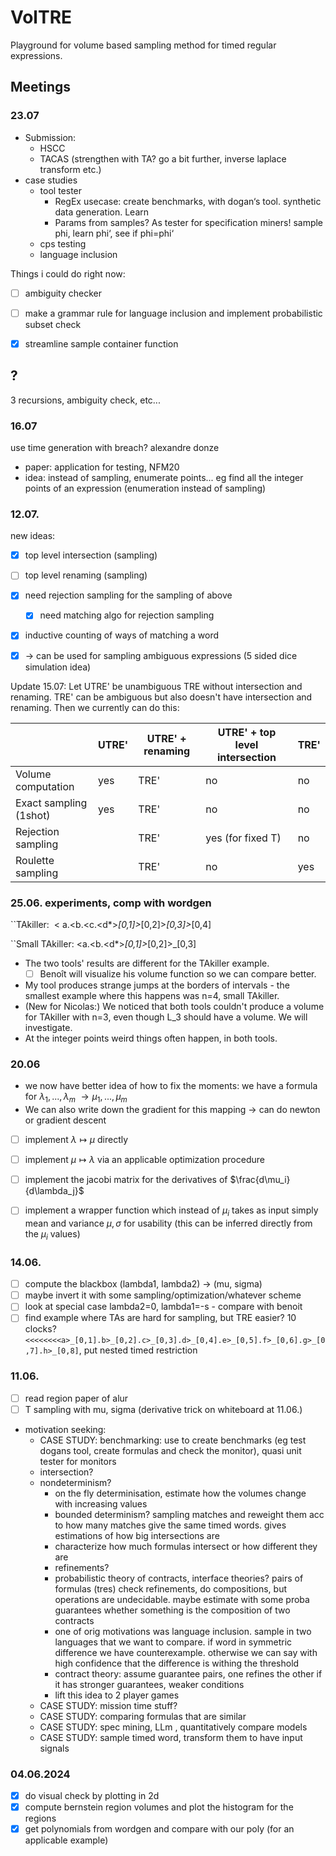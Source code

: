 # VolTRE
Playground for volume based sampling method for timed regular expressions.



## Meetings

### 23.07
- Submission: 
  - HSCC
  - TACAS (strengthen with TA? go a bit further, inverse laplace transform etc.)
- case studies
  - tool tester
    - RegEx usecase: create benchmarks, with dogan‘s tool. synthetic data generation. Learn
    - Params from samples? As tester for specification miners! sample phi, learn phi‘, see if phi=phi‘
  - cps testing
  - language inclusion

Things i could do right now: 
- [ ] ambiguity checker
- [ ] make a grammar rule for language inclusion and implement probabilistic subset check
- [x] streamline sample container function


## ?
3 recursions, ambiguity check, etc...

### 16.07
use time generation with breach? alexandre donze
- paper: application for testing, NFM20
- idea: instead of sampling, enumerate points... eg find all the integer points of an expression (enumeration instead of sampling)

### 12.07.
new ideas:
- [x] top level intersection (sampling)
- [ ] top level renaming (sampling)
- [x] need rejection sampling for the sampling of above
  - [x] need matching algo for rejection sampling
- [x] inductive counting of ways of matching a word
- [x] -> can be used for sampling ambiguous expressions (5 sided dice simulation idea)


Update 15.07: 
Let UTRE' be unambiguous TRE without intersection and renaming. TRE' can be ambiguous but also doesn't have intersection and renaming. Then we currently can do this:

|                        | UTRE' | UTRE' + renaming | UTRE' + top level intersection | TRE' |
|------------------------|-------|------------------|--------------------------------| ---- |
| Volume computation     | yes   |  TRE'            | no                             | no   |
| Exact sampling (1shot) | yes   |  TRE'            | no                             | no   |
| Rejection sampling     |       |  TRE'            | yes (for fixed T)              | no   |
| Roulette sampling      |       |  TRE'            | no                             | yes  |


### 25.06. experiments, comp with wordgen

``TAkiller:  < a.<b.<c.<d*>_[0,1]>_[0,2]>_[0,3]>_[0,4]

``Small TAkiller: <a.<b.<d*>_[0,1]>_[0,2]>_[0,3]  

  

- The two tools' results are different for the TAkiller example. 
	- [ ] Benoît will visualize his volume function so we can compare better.
- My tool produces strange jumps at the borders of intervals - the smallest example where this happens was n=4, small TAkiller.
-  (New for Nicolas:) We noticed that both tools couldn't produce a volume for TAkiller with n=3, even though L_3 should have a volume. We will investigate.  
- At the integer points weird things often happen, in both tools.

### 20.06
- we now have better idea of how to fix the moments: we have a formula for $\lambda_1,...,\lambda_m\ \rightarrow \mu_1, ..., \mu_m$ 
- We can also write down the gradient for this mapping -> can do newton or gradient descent
- [ ] implement $\lambda \mapsto \mu$ directly
- [ ] implement $\mu \mapsto \lambda$ via an applicable optimization procedure
- [ ] implement the jacobi matrix for the derivatives of $\frac{d\mu_i} {d\lambda_j}$
- [ ] implement a wrapper function which instead of $\mu_i$ takes as input simply mean and variance $\mu, \sigma$ for usability (this can be inferred directly from the $\mu_i$ values)


### 14.06.
- [ ] compute the blackbox (lambda1, lambda2) -> (mu, sigma)
- [ ] maybe invert it with some sampling/optimization/whatever scheme
- [ ] look at special case lambda2=0, lambda1=-s - compare with benoit
- [ ] find example where TAs are hard for sampling, but TRE easier? 
     10 clocks? ```<<<<<<<<a>_[0,1].b>_[0,2].c>_[0,3].d>_[0,4].e>_[0,5].f>_[0,6].g>_[0,7].h>_[0,8]```, put nested timed restriction

### 11.06.
- [ ] read region paper of alur
- [ ] T sampling with mu, sigma (derivative trick on whiteboard at 11.06.)
- motivation seeking:
  - CASE STUDY: benchmarking: use to create benchmarks (eg test dogans tool, create formulas and check the monitor), quasi unit tester for monitors
  - intersection?
  - nondeterminism? 
    - on the fly determinisation, estimate how the volumes change with increasing values
    - bounded determinism? sampling matches and reweight them acc to how many matches give the same timed words. gives estimations of how big intersections are
    - characterize how much formulas intersect or how different they are
    - refinements?
    - probabilistic theory of contracts, interface theories? pairs of formulas (tres) check refinements, do compositions, but operations are undecidable. maybe estimate with some proba guarantees whether something is the composition of two contracts
    - one of orig motivations was language inclusion. sample in two languages that we want to compare. if word in symmetric difference we have counterexample. otherwise we can say with high confidence that the difference is withing the threshold
    - contract theory: assume guarantee pairs, one refines the other if it has stronger guarantees, weaker conditions
    - lift this idea to 2 player games
  - CASE STUDY: mission time stuff?
  - CASE STUDY: comparing formulas that are similar
  - CASE STUDY: spec mining, LLm , quantitatively compare models
  - CASE STUDY: sample timed word, transform them to have input signals 

### 04.06.2024
- [x] do visual check by plotting in 2d
- [x] compute bernstein region volumes and plot the histogram for the regions
- [x] get polynomials from wordgen and compare with our poly (for an applicable example)